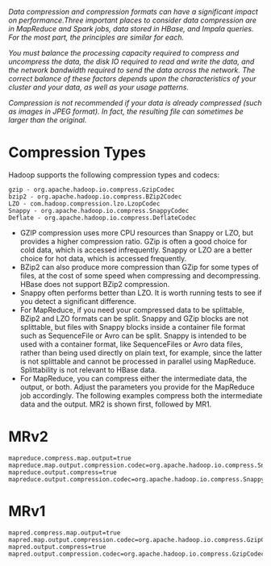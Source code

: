<!-- TITLE: Data Compression -->

*Data compression and compression formats can have a significant impact on performance.Three important places to consider data compression are in MapReduce and Spark jobs, data stored in HBase, and Impala queries. For the most part, the principles are similar for each.*

*You must balance the processing capacity required to compress and uncompress the data, the disk IO required to read and write the data, and the network bandwidth required to send the data across the network. The correct balance of these factors depends upon the characteristics of your cluster and your data, as well as your usage patterns.*

*Compression is not recommended if your data is already compressed (such as images in JPEG format). In fact, the resulting file can sometimes be larger than the original.*

# Compression Types
Hadoop supports the following compression types and codecs:

```
gzip - org.apache.hadoop.io.compress.GzipCodec
bzip2 - org.apache.hadoop.io.compress.BZip2Codec
LZO - com.hadoop.compression.lzo.LzopCodec
Snappy - org.apache.hadoop.io.compress.SnappyCodec
Deflate - org.apache.hadoop.io.compress.DeflateCodec
```

* GZIP compression uses more CPU resources than Snappy or LZO, but provides a higher compression ratio. GZip is often a good choice for cold data, which is accessed infrequently. Snappy or LZO are a better choice for hot data, which is accessed frequently.
* BZip2 can also produce more compression than GZip for some types of files, at the cost of some speed when compressing and decompressing. HBase does not support BZip2 compression.
* Snappy often performs better than LZO. It is worth running tests to see if you detect a significant difference.
* For MapReduce, if you need your compressed data to be splittable, BZip2 and LZO formats can be split. Snappy and GZip blocks are not splittable, but files with Snappy blocks inside a container file format such as SequenceFile or Avro can be split. Snappy is intended to be used with a container format, like SequenceFiles or Avro data files, rather than being used directly on plain text, for example, since the latter is not splittable and cannot be processed in parallel using MapReduce. Splittability is not relevant to HBase data.
* For MapReduce, you can compress either the intermediate data, the output, or both. Adjust the parameters you provide for the MapReduce job accordingly. The following examples compress both the intermediate data and the output. MR2 is shown first, followed by MR1.

# MRv2
```
mapreduce.compress.map.output=true
mapreduce.map.output.compression.codec=org.apache.hadoop.io.compress.SnappyCodec
mapreduce.output.compress=true
mapreduce.output.compression.codec=org.apache.hadoop.io.compress.SnappyCodec
```
# MRv1
```
mapred.compress.map.output=true
mapred.map.output.compression.codec=org.apache.hadoop.io.compress.GzipCodec
mapred.output.compress=true
mapred.output.compression.codec=org.apache.hadoop.io.compress.GzipCodec
```




